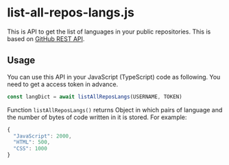 # list-all-repos-langs.js
This is API to get the list of languages in your public repositories.
This is based on [GitHub REST API](https://docs.github.com/en/rest).

## Usage
You can use this API in your JavaScript (TypeScript) code as following.
You need to get a access token in advance.
```ts
const langDict = await listAllReposLangs(USERNAME, TOKEN)
```

Function `listAllReposLangs()` returns Object in which pairs of language and the number of bytes of code written in it is stored.
For example:
```ts
{
  "JavaScript": 2000,
  "HTML": 500,
  "CSS": 1000
}
```